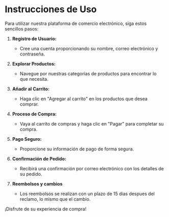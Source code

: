 # Instrucciones de Uso

Para utilizar nuestra plataforma de comercio electrónico, siga estos sencillos pasos:

1. **Registro de Usuario:**
    - Cree una cuenta proporcionando su nombre, correo electrónico y contraseña.

2. **Explorar Productos:**
    - Navegue por nuestras categorías de productos para encontrar lo que necesita.

3. **Añadir al Carrito:**
    - Haga clic en "Agregar al carrito" en los productos que desea comprar.

4. **Proceso de Compra:**
    - Vaya al carrito de compras y haga clic en "Pagar" para completar su compra.

5. **Pago Seguro:**
    - Proporcione su información de pago de forma segura.

6. **Confirmación de Pedido:**
    - Recibirá una confirmación por correo electrónico con los detalles de su pedido.
7. **Reembolsos y cambios** 
    - Los reembolsos se realizan con un plazo de 15 dias despues del reclamo, lo mismo que el cambio.

¡Disfrute de su experiencia de compra!
